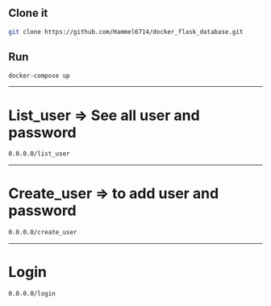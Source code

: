 ## Clone it 
```sh
git clone https://github.com/Hammel6714/docker_flask_database.git
```
## Run 
```sh
docker-compose up
```
---
# List_user => See all user and password
```sh
0.0.0.0/list_user
```
---
# Create_user => to add user and password
```sh
0.0.0.0/create_user
```
---
# Login
```sh
0.0.0.0/login
```
